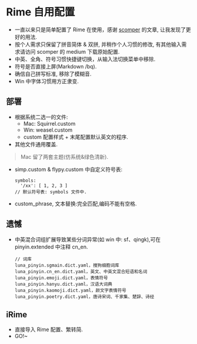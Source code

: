 # Rime 自用配置

- 一直以来只是简单配置了 Rime 在使用，感谢 [scomper](https://medium.com/@scomper) 的文章, 让我发现了更好的用法.
- 按个人需求只保留了拼音简体 & 双拼, 并稍作个人习惯的修改, 有其他输入需求请访问 scomper 的 medium 下载原始配置.
- 中英、全角、符号习惯快捷键切换，从输入法切换菜单中移除.
- 符号是否直接上屏(Markdown /bq).
- 确信自己拼写标准, 移除了模糊音.
- Win 中字体习惯用方正隶变.

## 部署

- 根据系统二选一的文件:
  - Mac: Squirrel.custom
  - Win: weasel.custom
  - custom 配置样式 + 末尾配置默认英文的程序.
- 其他文件通用覆盖.

> Mac 留了两套主题(仿系统&绿色清新).

- simp.custom & flypy.custom 中自定义符号表:

  ```
  symbols:
    '/xx': [ 1, 2, 3 ]
  // 默认符号表: symbols 文件中.
  ```
  
- custom_phrase, 文本替换:完全匹配,编码不能有空格.

## 遗憾

- 中英混合词组扩展导致某些分词异常(如 win 中: sf、qingk),可在 pinyin.extended 中注释 cn_en.

  ```
  // 词库
  luna_pinyin.sgmain.dict.yaml，搜狗细胞词库
  luna_pinyin.cn_en.dict.yaml，英文、中英文混合短语和名词
  luna_pinyin.emoji.dict.yaml，表情符号
  luna_pinyin.hanyu.dict.yaml，汉语大词典
  luna_pinyin.kaomoji.dict.yaml，颜文字表情符号
  luna_pinyin.poetry.dict.yaml，唐诗宋词、千家集、楚辞、诗经
  ```
  
## iRime

- 直接导入 Rime 配置、繁转简.
- GO!~
